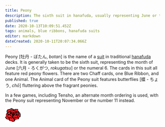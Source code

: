 ```yaml
---
title: Peony
description: The sixth suit in hanafuda, usually representing June or the number 6
published: true
date: 2020-10-13T10:09:51.452Z
tags: animals, blue ribbons, hanafuda suits
editor: markdown
dateCreated: 2020-10-11T20:07:34.066Z
---
```


Peony [牡丹 - ぼたん, *botan*] is the name of a [suit](/en/hanafuda/suits) in traditional [hanafuda](/en/hanafuda) decks. It is generally taken to be the sixth suit, representing the month of June [六月	- ろくがつ,	*rokugatsu*] or the numeral 6. The cards in this suit all feature red peony flowers. There are two Chaff cards, one Blue Ribbon, and one Animal. The Animal card of the Peony suit features butterflies [蝶 - ちょう, *chō*] fluttering above the fragrant peonies.

In a few games, including Tensho, an alternate month ordering is used, with the Peony suit representing November or the number 11 instead.

![Icon for month 6](/hanafuda/icons/monthicon_6.png)